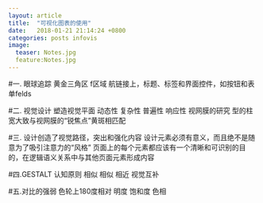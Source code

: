 ```yaml
---
layout: article
title:  "可视化图表的使用"
date:   2018-01-21 21:14:24 +0800
categories: posts infovis 
image:
  teaser: Notes.jpg
  feature:Notes.jpg
---
```

#一. 眼球追踪
黄金三角区
f区域
航链接上，标题、标签和界面控件，如按钮和表单felds

#二. 视觉设计 塑造视觉平面
动态性
复杂性
普遍性
响应性
视网膜的研究
型的柱宽大致与视网膜的“锐焦点”黄斑相匹配

#三. 设计创造了视觉路径，突出和强化内容
设计元素必须有意义，而且绝不是随意为了吸引注意力的“风格”
页面上的每个元素都应该有一个清晰和可识别的目的，在逻辑语义关系中与其他页面元素形成内容

#四.GESTALT 认知原则
相似
相似
相近
视觉互补

#五.对比的强弱
色轮上180度相对
明度
饱和度
色相